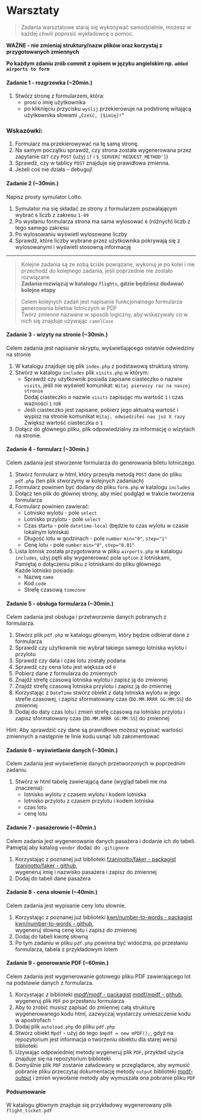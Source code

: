 #  Warsztaty

> Zadania warsztatowe staraj się wykonywać samodzielnie, możesz w każdej chwili poprosić wykładowcę o pomoc.

**WAŻNE -  nie zmieniaj struktury/nazw plików oraz korzystaj z przygotowanych zmiennych**  

**Po każdym zdaniu zrób commit z opisem w języku angielskim np. `added airports to form`**

#### Zadanie 1 - rozgrzewka (~20min.)

1. Stwórz stronę z formularzem, która:  
   * prosi o imię użytkownika
   * po kliknięciu przycisku `wyślij` przekierowuje na podstronę witającą użytkownika słowami `„Cześć, {$imię}!”`
   
### Wskazówki:
1. Formularz ma przekierowywać na tę samą stronę.
2. Na samym początku sprawdź, czy strona została wygenerowana przez zapytanie ```GET``` czy ```POST``` (użyj `if` i ```$_SERVER['REQUEST_METHOD']```)
3. Sprawdź, czy w tablicy `POST` znajduje się prawidłowa zmienna.
4. Jeżeli coś nie działa &ndash; debuguj!

#### Zadanie 2 (~30min.)

Napisz prosty symulator Lotto.  
1. Symulator ma się składać ze strony z formularzem pozwalającym wybrać `6` liczb z zakresu `1-49`
2. Po wysłaniu formularza strona ma sama wylosować `6` (różnych) liczb z tego samego zakresu
3. Po wylosowaniu wyświetl wylosowane liczby
4. Sprawdź, które liczby wybrane przez użytkownika pokrywają się z wylosowanymi i wyświetl stosowną informację

-------------------------------------------------------------------------------

> Kolejne zadania są ze sobą ściśle powiązane, wykonuj je po kolei i nie przechodź do kolejnego zadania, jeśli poprzednie nie zostało rozwiązane  
> **Zadania rozwiązuj w katalogu `flights`, gdzie będziesz dodawać kolejne etapy**  

> Celem kolejnych zadań jest napisanie funkcjonalnego formularza generowania biletów lotniczych w PDF  
> Twórz zmienne nazwane w sposób logiczny, aby wskazywały co w nich się znajduje używając `camelCase`

#### Zadanie 3 - wizyty na stronie (~30min.)

Celem zadania jest napisanie skryptu, wyświetlającego ostatnie odwiedziny na stronie
1. W katalogu znajduje się plik `index.php` z podstawową strukturą strony.
2. Stwórz w katalogu `includes` plik `visits.php` w którym:  
   * Sprawdź czy użytkownik posiada zapisane ciasteczko o nazwie `visits`, jeśli nie wyświetl komunikat: `Witaj pierwszy raz na naszej stronie`  
     Dodaj ciasteczko o nazwie `visits` zapisując mu wartość `1` i czas ważności `1` rok
   * Jeśli ciasteczko jest zapisane, pobierz jego aktualną wartość i wypisz na stronie komunikat `Witaj, odwiedziłeś nas już X razy`  
     Zwiększ wartość ciasteczka o `1`
3. Dołącz do głównego pliku, plik odpowiedzialny za informację o wizytach na stronie.

#### Zadanie 4 - formularz (~30min.)
 
 Celem zadania jest stworzenie formularza do generowania biletu lotniczego.  
 
 1. Stwórz formularz w html, który przesyła metodą `POST` dane do pliku `pdf.php` (ten plik stworzymy w kolejnych zadaniach)
 2. Formularz powinien być dodany do pliku `form.php` w katalogu `includes`
 3. Dołącz ten plik do głównej strony, aby mieć podgląd w trakcie tworzenia formularza
 4. Formularz powinien zawierać:
    * Lotnisko wylotu - pole `select`
    * Lotnisko przylotu - pole `select`
    * Czas startu - pole `datetime-local` (będzie to czas wylotu w czasie lokalnym lotniska)
    * Długość lotu w godzinach - pole `number` `min="0"`, `step="1"`
    * Cenę lotu - pole `number` `min="0"`, `step="0.01"`
 5. Lista lotnisk została przygotowana w pliku `airports.php` w katalogu `includes`, użyj pętli aby wygenerować pola `option` z lotniskami,  
    Pamiętaj o dołączeniu pliku z lotniskami do pliku głównego  
    Każde lotnisko posiada:
    * Nazwę `name`
    * Kod `code`
    * Strefę czasową `timezone`
    
#### Zadanie 5 - obsługa formularza (~30min.)

Celem zadania jest obsługa i przetworzenie danych pobranych z formularza.  

1. Stwórz plik `pdf.php` w katalogu głównym, który będzie odbierał dane z formularza
2. Sprawdź czy użytkownik nie wybrał takiego samego lotniska wylotu i przylotu
3. Sprawdź czy data i czas lotu zostały podana
4. Sprawdź czy cena lotu jest większa od `0`
5. Pobierz dane z formularza do zmiennych
6. Znajdź strefę czasową lotniska wylotu i zapisz ją do zmiennej
7. Znajdź strefę czasową lotniska przylotu i zapisz ją do zmiennej
8. Korzystając z `DateTime` stwórz obiekt z datą lotniska wylotu w jego strefie czasowej, i zapisz sformatowany czas (`DD.MM.RRRR GG:MM:SS`) do zmiennej 
9. Dodaj do daty czas lotu i zmień strefę czasową na lotnisko przylotu i zapisz sformatowany czas (`DD.MM.RRRR GG:MM:SS`) do zmiennej

Hint: Aby sprawdzić czy dane są prawidłowe możesz wypisać wartości zmiennych a następnie te linie kodu usnąć lub zakomentować

#### Zadanie 6 - wyświetlanie danych (~30min.)

Celem zadania jest wyświetlenie danych przetworzonych w poprzednim zadaniu.  

1. Stwórz w html tabelę zawierającą dane (wygląd tabeli nie ma znaczenia):  
   * lotnisko wylotu z czasem wylotu i kodem lotniska
   * lotnisko przylotu z czasem przylotu i kodem lotniska
   * czas lotu
   * cenę lotu

#### Zadanie 7 - pasażerowie (~40min.)

Celem zadania jest wygenerowanie danych pasażera i dodanie ich do tabeli.  
Pamiętaj aby katalog `vendor` dodać do `.gitignore`  

1. Korzystając z poznanej już biblioteki [fzaninotto/faker - packagist][fzaninotto/faker-packagist] [fzaninotto/faker - github][fzaninotto/faker-github],  
   wygeneruj imię i nazwisko pasażera i zapisz do zmiennej
2. Dodaj do tabeli dane pasażera

#### Zadanie 8 - cena słownie (~40min.)

Celem zadania jest wypisanie ceny lotu słownie.  

1. Korzystając z poznanej już biblioteki [kwn/number-to-words - packagist][kwn/number-to-words-packagist] [kwn/number-to-words - github][kwn/number-to-words-github],  
   wygeneruj słowną cenę lotu i zapisz do zmiennej
2. Dodaj do tabeli kwotę słowną
3. Po tym zadaniu w pliku `pdf.php` powinna być widoczna, po przesłaniu formularza, tabela z przykładowym lotem

#### Zadanie 9 - generowanie PDF (~60min.)

Celem zadania jest wygenerowanie gotowego pliku PDF zawierającego lot na podstawie danych z formularza.  

1. Korzystając z biblioteki [mpdf/mpdf - packagist][mpdf/mpdf-packagist] [mpdf/mpdf - github][mpdf/mpdf-github],  
   wygeneruj plik `PDF` po przesłaniu formularza
2. Aby to zrobić musisz zapisać do zmiennej całą strukturę wygenerowanego kodu html, zazwyczaj wystarczy umieszczenie kodu w apostrofach `'`
3. Dodaj plik `autoload.php` do pliku `pdf.php`
4. Stwórz obiekt `Mpdf` - użyj do tego `$mpdf = new mPDF();`, gdyż na repozytorium jest informacja o tworzeniu obiektu dla starej wersji biblioteki
5. Używając odpowiedniej metody wygeneruj plik `PDF`, przykład użycia znajduje się na repozytorium biblioteki
6. Domyślnie plik `PDF` zostanie załadowany w przeglądarce, aby wymusić pobranie pliku przeczytaj dokumentację metody `output` biblioteki [mpdf-output][mpdf-output] i zmień wywołanie metody aby wymuszała ona pobranie pliku `PDF`

#### Podsumowanie

W katalogu głównym znajduje się przykładowy wygenerowany plik `flight_ticket.pdf`

<!-- Links -->
[fzaninotto/faker-packagist]:https://packagist.org/packages/fzaninotto/faker
[fzaninotto/faker-github]:https://github.com/fzaninotto/Faker
[kwn/number-to-words-packagist]:https://packagist.org/packages/kwn/number-to-words
[kwn/number-to-words-github]:https://github.com/kwn/number-to-words
[mpdf/mpdf-packagist]:https://packagist.org/packages/mpdf/mpdf
[mpdf/mpdf-github]:https://github.com/mpdf/mpdf
[mpdf-output]:https://mpdf.github.io/reference/mpdf-functions/output.html